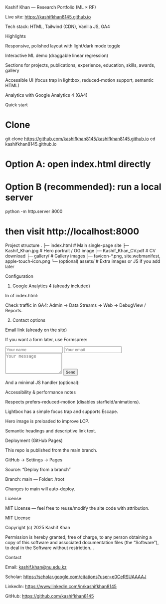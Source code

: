 Kashif Khan — Research Portfolio (ML × RF)

Live site: https://kashifkhan8145.github.io

Tech stack: HTML, Tailwind (CDN), Vanilla JS, GA4

Highlights

Responsive, polished layout with light/dark mode toggle

Interactive ML demo (draggable linear regression)

Sections for projects, publications, experience, education, skills, awards, gallery

Accessible UI (focus trap in lightbox, reduced-motion support, semantic HTML)

Analytics with Google Analytics 4 (GA4)

Quick start
# Clone
git clone https://github.com/kashifkhan8145/kashifkhan8145.github.io
cd kashifkhan8145.github.io

# Option A: open index.html directly
# Option B (recommended): run a local server
python -m http.server 8000
# then visit http://localhost:8000

Project structure
.
├─ index.html                 # Main single-page site
├─ Kashif_Khan.jpg            # Hero portrait / OG image
├─ Kashif_Khan_CV.pdf         # CV download
├─ gallery/                   # Gallery images
├─ favicon-*.png, site.webmanifest, apple-touch-icon.png
└─ (optional) assets/         # Extra images or JS if you add later

Configuration
1) Google Analytics 4 (already included)

In <head> of index.html:

<script async src="https://www.googletagmanager.com/gtag/js?id=G-FXBPVE8T4P"></script>
<script>
  window.dataLayer = window.dataLayer || [];
  function gtag(){ dataLayer.push(arguments); }
  gtag('js', new Date());
  gtag('config', 'G-FXBPVE8T4P', {
    anonymize_ip: true,
    page_title: document.title,
    page_path: location.pathname
  });
</script>


Check traffic in GA4: Admin → Data Streams → Web → DebugView / Reports.

2) Contact options

Email link (already on the site)

If you want a form later, use Formspree:

<!-- Replace YOUR_FORM_ID after creating it on formspree.io -->
<form id="contactForm" action="https://formspree.io/f/YOUR_FORM_ID" method="POST">
  <input type="text" name="name" required placeholder="Your name">
  <input type="email" name="email" required placeholder="Your email">
  <textarea name="message" rows="4" required placeholder="Your message"></textarea>
  <button type="submit">Send</button>
</form>
<p id="formStatus" aria-live="polite"></p>


And a minimal JS handler (optional):

<script>
const f = document.getElementById('contactForm');
const status = document.getElementById('formStatus');
if (f) {
  f.addEventListener('submit', async (e) => {
    e.preventDefault();
    const data = new FormData(f);
    try {
      const r = await fetch(f.action, { method: 'POST', body: data, headers: { 'Accept': 'application/json' }});
      if (r.ok) { status.textContent = 'Thanks! Message sent.'; f.reset(); }
      else { status.textContent = 'Error sending message. Please try email.'; }
    } catch {
      status.textContent = 'Network error. Please try email.';
    }
  });
}
</script>

Accessibility & performance notes

Respects prefers-reduced-motion (disables starfield/animations).

Lightbox has a simple focus trap and supports Escape.

Hero image is preloaded to improve LCP.

Semantic headings and descriptive link text.

Deployment (GitHub Pages)

This repo is published from the main branch.

GitHub → Settings → Pages

Source: “Deploy from a branch”

Branch: main — Folder: /root

Changes to main will auto-deploy.

License

MIT License — feel free to reuse/modify the site code with attribution.

MIT License

Copyright (c) 2025 Kashif Khan

Permission is hereby granted, free of charge, to any person obtaining a copy
of this software and associated documentation files (the “Software”), to deal
in the Software without restriction…

Contact

Email: kashif.khan@nu.edu.kz

Scholar: https://scholar.google.com/citations?user=e0CeRSUAAAAJ

LinkedIn: https://www.linkedin.com/in/kashifkhan8145

GitHub: https://github.com/kashifkhan8145
